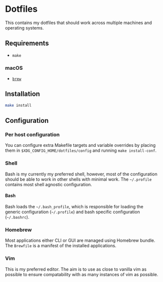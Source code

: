# Dotfiles

This contains my dotfiles that should work across multiple machines and
operating systems.

## Requirements

- `make`

### macOS

- [`brew`](https://brew.sh)

## Installation

```sh
make install
```

## Configuration

### Per host configuration

You can configure extra Makefile targets and variable overrides by placing them
in `$XDG_CONFIG_HOME/dotfiles/config` and running `make install-conf`.

### Shell

Bash is my currently my preferred shell, however, most of the configuration
should be able to work in other shells with minimal work.  The `~/.profile`
contains most shell agnostic configuration.

#### Bash

Bash loads the `~/.bash_profile`, which is responsible for loading the generic
configuration (`~/.profile`) and bash specific configuration (`~/.bashrc`).

### Homebrew

Most applications either CLI or GUI are managed using Homebrew bundle.  The
`Brewfile` is a manifest of the installed applications.

### Vim

This is my preferred editor.  The aim is to use as close to vanilla vim as
possible to ensure compatability with as many instances of vim as possible.
